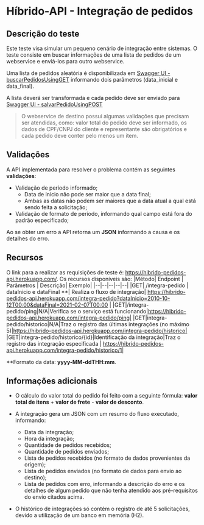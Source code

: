 # Híbrido-API - Integração de pedidos

## Descrição do teste

Este teste visa simular um pequeno cenário de integração entre sistemas.
O teste consiste em buscar informações de uma lista de pedidos de um webservice e enviá-los para outro webservice. 

Uma lista de pedidos aleatória é disponibilizada em [Swagger UI - buscarPedidosUsingGET](http://origem.demacode.com.br:8181/swagger-ui.html#/pedido-controller/buscarPedidosUsingGET) informando dois parâmetros (data_inicial e data_final).

A lista deverá ser transformada e cada pedido deve ser enviado para [Swagger UI - salvarPedidoUsingPOST](http://destino.demacode.com.br:8282/swagger-ui.html#/pedido-controller/salvarPedidoUsingPOST)

> O webservice de destino possui algumas validações que precisam ser atendidas, como: valor total do pedido deve ser informado, os dados de CPF/CNPJ do cliente e representante são obrigatórios e cada pedido deve conter pelo menos um item.

## Validações

A API implementada para resolver o problema contém as seguintes **validações**:

 - Validação de período informado;
	 - Data de início não pode ser maior que a data final;
	 - Ambas as datas não podem ser maiores que a data atual a qual está sendo feita a solicitação;
- Validação de formato de período, informando qual campo está fora do padrão especificado; 

Ao se obter um erro a API retorna um **JSON** informando a causa e os detalhes do erro.


 ## Recursos
O link para a realizar as requisições de teste é: https://hibrido-pedidos-api.herokuapp.com/.
Os recursos disponíveis são:
|Método| Endpoint | Parâmetros | Descrição| Exemplo|
|--|--|--|--|--|
|GET| /integra-pedido | dataInicio e dataFinal **| Realiza o fluxo de integração| https://hibrido-pedidos-api.herokuapp.com/integra-pedido?dataInicio=2010-10-12T00:00&dataFinal=2021-02-07T00:00 |
|GET|/integra-pedido/ping|N/A|Verifica se o serviço está funcionando|https://hibrido-pedidos-api.herokuapp.com/integra-pedido/ping|
|GET|integra-pedido/historico|N/A|Traz o registro das últimas integrações (no máximo 5)|https://hibrido-pedidos-api.herokuapp.com/integra-pedido/historico|
|GET|integra-pedido/historico/{id}|Identificação da integração|Traz o registro das integração especificada | https://hibrido-pedidos-api.herokuapp.com/integra-pedido/historico/1|
 
 **Formato da data: **yyyy-MM-ddTHH:mm**.

## Informações adicionais

- O cálculo do valor total do pedido foi feito com a seguinte fórmula:
  **valor total de itens** + **valor de frete** - **valor de desconto**.

- A integração gera um JSON com um resumo do fluxo executado, informando:
	- Data da integração;
	- Hora da integração;
	- Quantidade de pedidos recebidos;
	- Quantidade de pedidos enviados;
	- Lista de pedidos recebidos (no formato de dados provenientes da origem);
	- Lista de pedidos enviados  (no formato de dados para envio ao destino);
	- Lista de pedidos com erro, informando a descrição do erro e os detalhes de algum pedido que não tenha atendido aos pré-requisitos do envio citados acima.
- O histórico de integrações só contém o registro de até 5 solicitações, devido a utilização de um banco em memória (H2). 